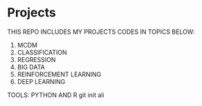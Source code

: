 # Projects

THIS REPO INCLUDES MY PROJECTS CODES IN TOPICS BELOW:
1. MCDM
2. CLASSIFICATION
3. REGRESSION
4. BIG DATA
5. REINFORCEMENT LEARNING
6. DEEP LEARNING

TOOLS:
PYTHON AND R
git init ali
